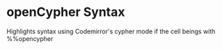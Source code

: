 # openCypher Syntax

Highlights syntax using Codemirror's cypher mode if the cell beings with %%opencypher 